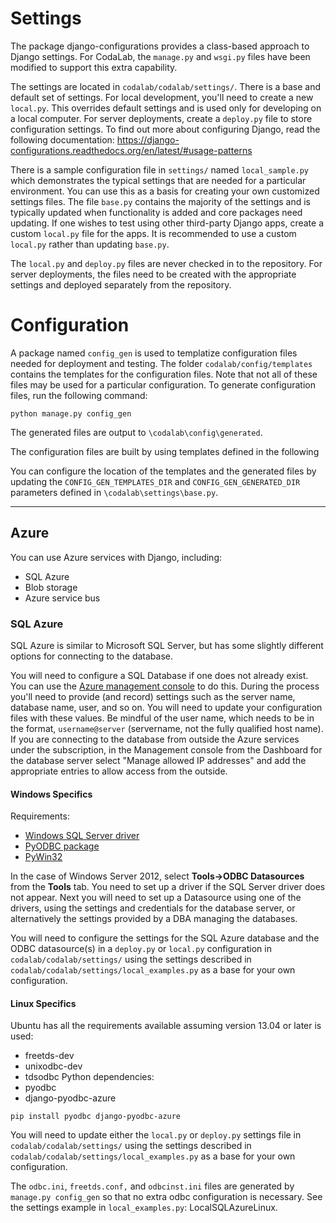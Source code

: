# Settings

The package django-configurations provides a class-based approach to Django settings. For CodaLab, the `manage.py` and `wsgi.py` files have been modified to support this extra capability. 

The settings are located in `codalab/codalab/settings/`. There is a base and default set of settings. For local development, you'll need to create a new `local.py`. This overrides default settings and is used only for developing on a local computer. For server deployments, create a `deploy.py` file to store configuration settings. To find out more about configuring Django, read the following documentation: https://django-configurations.readthedocs.org/en/latest/#usage-patterns 

There is a sample configuration file in `settings/` named `local_sample.py` which demonstrates the typical settings that are needed for a particular environment. You can use this as a basis for creating your own customized settings files. The  file `base.py` contains the majority of the settings and is typically updated when functionality is added and core packages need updating. If one wishes to test using other third-party Django apps, create a custom `local.py` file for the apps. It is recommended to use a custom `local.py` rather than updating `base.py`.

The `local.py` and `deploy.py` files are never checked in to the repository. For server deployments, the files need to be created with the appropriate settings and deployed separately from the repository.

# Configuration

A package named `config_gen` is used to templatize configuration files needed for deployment and testing. The folder `codalab/config/templates` contains the templates for the configuration files. Note that not all of these files may be used for a particular configuration. To generate configuration files, run the following command:

`python manage.py config_gen`

The generated files are output to `\codalab\config\generated`.

The configuration files are built by using templates defined in the following 

You can configure the location of the templates and the generated files by updating the `CONFIG_GEN_TEMPLATES_DIR` and `CONFIG_GEN_GENERATED_DIR` parameters defined in `\codalab\settings\base.py`.

***

## Azure
You can use Azure services with Django, including:
- SQL Azure
- Blob storage
- Azure service bus

### SQL Azure 
SQL Azure is similar to Microsoft SQL Server, but has some slightly different options for connecting to the database.

You will need to configure a SQL Database if one does not already exist. You can use the [Azure management console](https://manage.windowsazure.com/) to do this. During the process you'll need to provide (and record) settings such as the server name, database name, user, and so on. You will need to update your configuration files with these values. Be mindful of the user name, which needs to be in the format, `username@server` (servername, not the fully qualified host name). If you are connecting to the database from outside the Azure services under the subscription, in the Management console from the Dashboard for the database server select "Manage allowed IP addresses" and add the appropriate entries to allow access from the outside.

#### Windows Specifics
Requirements:
* [Windows SQL Server driver](http://www.microsoft.com/en-us/download/details.aspx?id=36434)
* [PyODBC package](http://code.google.com/p/pyodbc/)
* [PyWin32](http://starship.python.net/crew/mhammond/win32/Downloads.html)

In the case of Windows Server 2012, select **Tools->ODBC Datasources** from the **Tools** tab. You need to set up a driver if the SQL Server driver does not appear. Next you will need to set up a Datasource using one of the drivers, using the settings and credentials for the database server, or alternatively the settings provided by a DBA managing the databases.

You will need to configure the settings for the SQL Azure database and the ODBC datasource(s) in a `deploy.py` or `local.py` configuration in `codalab/codalab/settings/` using the settings described in `codalab/codalab/settings/local_examples.py` as a base for your own configuration.

#### Linux Specifics
Ubuntu has all the requirements available assuming version 13.04 or later is used:
* freetds-dev
* unixodbc-dev
* tdsodbc
Python dependencies:
* pyodbc
* django-pyodbc-azure

`pip install pyodbc django-pyodbc-azure`

You will need to update either the `local.py` or `deploy.py` settings file in `codalab/codalab/settings/` using the settings described in `codalab/codalab/settings/local_examples.py` as a base for your own configuration.

The `odbc.ini`, `freetds.conf,` and `odbcinst.ini` files are generated by `manage.py config_gen` so that no extra odbc configuration is necessary. See the settings example in `local_examples.py`: LocalSQLAzureLinux.
